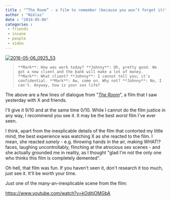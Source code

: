 ```yaml
---
title : "“The Room” - a film to remember (because you won’t forget it)"
author : "Niklas"
date : "2016-05-06"
categories : 
 - friends
 - insane
 - people
 - video
---
```


[![2016-05-06_0925_53](https://niklasblog.com/wp-content/2016-05-06_0925_53.png)](https://niklasblog.com/wp-content/2016-05-06_0925_53.png)

> `**Mark**: How was work today? **Johnny**: Oh, pretty good. We got a new client and the bank will make a lot of money. **Mark**: What client? **Johnny**: I cannot tell you; it's confidential. **Mark**: Aw, come on. Why not? **Johnny**: No, I can't. Anyway, how is your sex life?`

The above are a few lines of dialogue from "[_The Room_](http://letterboxd.com/film/the-room)", a film that I saw yesterday with X and friends.

I'll give it 9/10 and at the same time 0/10. While I cannot do the film justice in any way, I recommend you see it. It may be the best _worst_ film I've ever seen.

I think, apart from the inexplicable details of the film that contorted my little mind, the best experience was watching X as she reacted to the film. I mean, she reacted _sanely_ - e.g. throwing hands in the air, making WHAT!? faces, laughing uncontrollably, flinching at the atrocious sex scenes - and she actually grounded me in reality, as I thought "glad I'm not the only one who thinks this film is completely demented".

Oh hell, that film was fun. If you haven't seen it, don't research it too much, just see it. It'll be worth your time.

Just one of the many-an-inexplicable scene from the film:

https://www.youtube.com/watch?v=kOdjtiOMGbA
